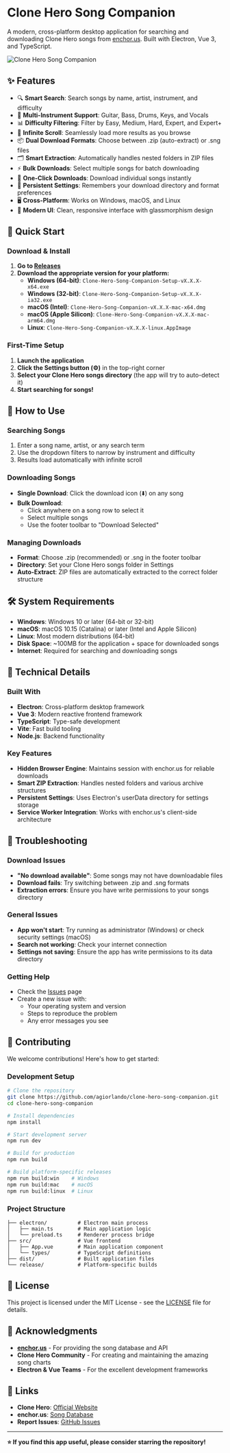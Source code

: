 # Clone Hero Song Companion

A modern, cross-platform desktop application for searching and downloading Clone Hero songs from [enchor.us](https://www.enchor.us/). Built with Electron, Vue 3, and TypeScript.

![Clone Hero Song Companion](https://via.placeholder.com/800x400/667eea/ffffff?text=Clone+Hero+Song+Companion)

## ✨ Features

- 🔍 **Smart Search**: Search songs by name, artist, instrument, and difficulty
- 🎸 **Multi-Instrument Support**: Guitar, Bass, Drums, Keys, and Vocals
- 📊 **Difficulty Filtering**: Filter by Easy, Medium, Hard, Expert, and Expert+
- 🔄 **Infinite Scroll**: Seamlessly load more results as you browse
- 📦 **Dual Download Formats**: Choose between .zip (auto-extract) or .sng files
- 🗂️ **Smart Extraction**: Automatically handles nested folders in ZIP files
- ⚡ **Bulk Downloads**: Select multiple songs for batch downloading
- 🎯 **One-Click Downloads**: Download individual songs instantly
- 💾 **Persistent Settings**: Remembers your download directory and format preferences
- 🖥️ **Cross-Platform**: Works on Windows, macOS, and Linux
- 🎨 **Modern UI**: Clean, responsive interface with glassmorphism design

## 🚀 Quick Start

### Download & Install

1. **Go to [Releases](https://github.com/agiorlando/clone-hero-song-companion/releases)**
2. **Download the appropriate version for your platform:**
   - **Windows (64-bit)**: `Clone-Hero-Song-Companion-Setup-vX.X.X-x64.exe`
   - **Windows (32-bit)**: `Clone-Hero-Song-Companion-Setup-vX.X.X-ia32.exe`
   - **macOS (Intel)**: `Clone-Hero-Song-Companion-vX.X.X-mac-x64.dmg`
   - **macOS (Apple Silicon)**: `Clone-Hero-Song-Companion-vX.X.X-mac-arm64.dmg`
   - **Linux**: `Clone-Hero-Song-Companion-vX.X.X-linux.AppImage`

### First-Time Setup

1. **Launch the application**
2. **Click the Settings button (⚙️)** in the top-right corner
3. **Select your Clone Hero songs directory** (the app will try to auto-detect it)
4. **Start searching for songs!**

## 📱 How to Use

### Searching Songs
1. Enter a song name, artist, or any search term
2. Use the dropdown filters to narrow by instrument and difficulty
3. Results load automatically with infinite scroll

### Downloading Songs
- **Single Download**: Click the download icon (⬇️) on any song
- **Bulk Download**: 
  - Click anywhere on a song row to select it
  - Select multiple songs
  - Use the footer toolbar to "Download Selected"

### Managing Downloads
- **Format**: Choose .zip (recommended) or .sng in the footer toolbar
- **Directory**: Set your Clone Hero songs folder in Settings
- **Auto-Extract**: ZIP files are automatically extracted to the correct folder structure

## 🛠️ System Requirements

- **Windows**: Windows 10 or later (64-bit or 32-bit)
- **macOS**: macOS 10.15 (Catalina) or later (Intel and Apple Silicon)
- **Linux**: Most modern distributions (64-bit)
- **Disk Space**: ~100MB for the application + space for downloaded songs
- **Internet**: Required for searching and downloading songs

## 🔧 Technical Details

### Built With
- **Electron**: Cross-platform desktop framework
- **Vue 3**: Modern reactive frontend framework
- **TypeScript**: Type-safe development
- **Vite**: Fast build tooling
- **Node.js**: Backend functionality

### Key Features
- **Hidden Browser Engine**: Maintains session with enchor.us for reliable downloads
- **Smart ZIP Extraction**: Handles nested folders and various archive structures
- **Persistent Settings**: Uses Electron's userData directory for settings storage
- **Service Worker Integration**: Works with enchor.us's client-side architecture

## 🐛 Troubleshooting

### Download Issues
- **"No download available"**: Some songs may not have downloadable files
- **Download fails**: Try switching between .zip and .sng formats
- **Extraction errors**: Ensure you have write permissions to your songs directory

### General Issues
- **App won't start**: Try running as administrator (Windows) or check security settings (macOS)
- **Search not working**: Check your internet connection
- **Settings not saving**: Ensure the app has write permissions to its data directory

### Getting Help
- Check the [Issues](https://github.com/agiorlando/clone-hero-song-companion/issues) page
- Create a new issue with:
  - Your operating system and version
  - Steps to reproduce the problem
  - Any error messages you see

## 🤝 Contributing

We welcome contributions! Here's how to get started:

### Development Setup
```bash
# Clone the repository
git clone https://github.com/agiorlando/clone-hero-song-companion.git
cd clone-hero-song-companion

# Install dependencies
npm install

# Start development server
npm run dev

# Build for production
npm run build

# Build platform-specific releases
npm run build:win    # Windows
npm run build:mac    # macOS
npm run build:linux  # Linux
```

### Project Structure
```
├── electron/          # Electron main process
│   ├── main.ts        # Main application logic
│   └── preload.ts     # Renderer process bridge
├── src/               # Vue frontend
│   ├── App.vue        # Main application component
│   └── types/         # TypeScript definitions
├── dist/              # Built application files
└── release/           # Platform-specific builds
```

## 📄 License

This project is licensed under the MIT License - see the [LICENSE](LICENSE) file for details.

## 🙏 Acknowledgments

- **[enchor.us](https://www.enchor.us/)** - For providing the song database and API
- **Clone Hero Community** - For creating and maintaining the amazing song charts
- **Electron & Vue Teams** - For the excellent development frameworks

## 🔗 Links

- **Clone Hero**: [Official Website](https://clonehero.net/)
- **enchor.us**: [Song Database](https://www.enchor.us/)
- **Report Issues**: [GitHub Issues](https://github.com/agiorlando/clone-hero-song-companion/issues)

---

**⭐ If you find this app useful, please consider starring the repository!**